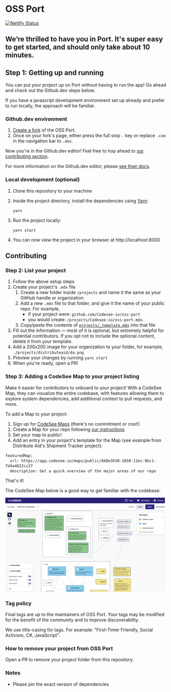 # OSS Port

[![Netlify Status](https://api.netlify.com/api/v1/badges/02ace102-0025-4a8b-a68e-2eba2deb3bf5/deploy-status)](https://app.netlify.com/sites/gracious-sammet-0b4268/deploys)

## We’re thrilled to have you in Port. It's super easy to get started, and should only take about 10 minutes.

## Step 1: Getting up and running

You can put your project up on Port without having to run the app! Go ahead and check out the Github.dev steps below.

If you have a javascript development environment set up already and prefer to run locally, the approach will be familiar.

### Github.dev environment

1. [Create a fork](https://docs.github.com/en/get-started/quickstart/fork-a-repo) of the OSS Port.
1. Once on your fork's page, either press the full stop `.` key or replace `.com` in the navigation bar to `.dev`.

Now you're in the Github.dev editor! Feel free to hop ahead to [our contributing section](#contributing).

For more information on the Github.dev editor, please [see their docs](https://docs.github.com/en/codespaces/the-githubdev-web-based-editor).


### Local development (optional)

1. Clone this repository to your machine
1. Inside the project directory, install the dependencies using [Yarn](https://classic.yarnpkg.com/en/):

   ```shell
   yarn
   ```

1. Run the project locally:

   ```shell
   yarn start
   ```

1. You can now view the project in your browser at http://localhost:8000



## Contributing

### Step 2: List your project

1. Follow the above setup steps
1. Create your project's `.mdx` file
   1. Create a new folder inside `/projects` and name it the same as your GitHub handle or organization
   1. Add a new `.mdx` file to that folder, and give it the name of your public repo. For example,
      - if your project were: `github.com/Codesee-io/oss-port`
      - you would create: `/projects/Codesee-io/oss-port.mdx`.
   1. Copy/paste the contents of [`projects/_template.mdx`](https://raw.githubusercontent.com/Codesee-io/oss-port/main/projects/_template.mdx) into that file
1. Fill out the information — most of it is optional, but extremely helpful for potential contributors. If you opt not to include the optional content, delete it from your template.
1. Add a 200x200 image for your organization to your folder, for example, `./projects/distributeaid/da.png`
1. Preview your changes by running `yarn start`
1. When you're ready, open a PR!

### Step 3: Adding a CodeSee Map to your project listing

Make it easier for contributors to onboard to your project! With a CodeSee Map, they can visualize the entire codebase, with features allowing them to explore system dependencies, add additional context to pull requests, and more.

To add a Map to your project:

1. Sign up for [CodeSee Maps](https://codesee.io) (there's no commitment or cost!)
1. Create a Map for your repo following [our instructions](https://docs.codesee.io/en/latest/)
1. Set your map to public!
1. Add an entry in your project's template for the Map (see example from Distribute Aid's Shipment Tracker project):

```
featuredMap:
  url: https://app.codesee.io/maps/public/848e3630-1650-11ec-8bc1-7d4a4822cc27
  description: Get a quick overview of the major areas of our repo
```


That's it! 

The CodeSee Map below is a good way to get familiar with the codebase:

[<img alt="CodeSee Map preview" src="docs/codebase-map.png" width="500">](https://app.codesee.io/maps/public/848e3630-1650-11ec-8bc1-7d4a4822cc27)

### Tag policy

Final tags are up to the maintainers of OSS Port. Your tags may be modified for the benefit of the community and to improve discoverability.

We use title-casing for tags. For example: "First-Timer Friendly, Social Activism, C#, JavaScript".

### How to remove your project from OSS Port

Open a PR to remove your project folder from this repository.

### Notes

- Please pin the exact version of dependencies
